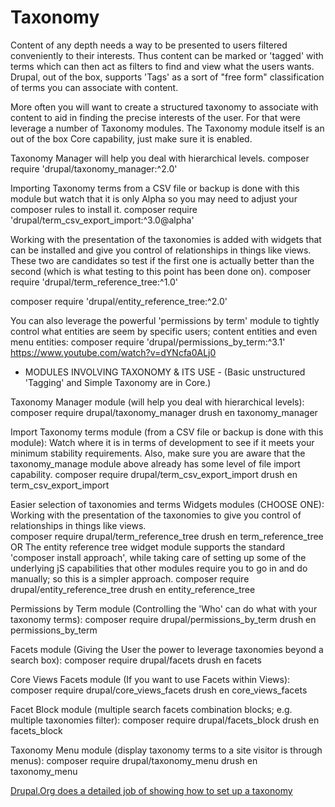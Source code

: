 
# Taxonomy
Content of any depth needs a way to be presented to users filtered conveniently to their interests.  Thus content can be marked or 'tagged' with terms which can then act as filters to find and view what the users wants.  Drupal, out of the box, supports 'Tags' as a sort of "free form" classification of terms you can associate with content.

More often you will want to create a structured taxonomy to associate with content to aid in finding the precise interests of the user.  For that were leverage a number of Taxonomy modules.  The Taxonomy module itself is an out of the box Core capability, just make sure it is enabled.



Taxonomy Manager will help you deal with hierarchical levels.
composer require 'drupal/taxonomy_manager:^2.0'

Importing Taxonomy terms from a CSV file or backup is done with this module but watch that it is only Alpha so you may need to adjust your composer rules to install it. 
composer require 'drupal/term_csv_export_import:^3.0@alpha'


Working with the presentation of the taxonomies is added with widgets that can be installed and give you control of relationships in things like views.  These two are candidates so test if the first one is actually better than the second (which is what testing to this point has been done on).
composer require 'drupal/term_reference_tree:^1.0'

composer require 'drupal/entity_reference_tree:^2.0'


You can also leverage the powerful 'permissions by term' module to tightly control what entities are seem by specific users; content entities and even menu entities:
composer require 'drupal/permissions_by_term:^3.1'
https://www.youtube.com/watch?v=dYNcfa0ALj0


- MODULES INVOLVING TAXONOMY & ITS USE -
(Basic unstructured 'Tagging' and Simple Taxonomy are in Core.)



Taxonomy Manager module (will help you deal with hierarchical levels):
composer require drupal/taxonomy_manager
drush en taxonomy_manager

Import Taxonomy terms module (from a CSV file or backup is done with this module):
Watch where it is in terms of development to see if it meets your minimum stability requirements.   Also, make sure you are aware that the taxonomy_manage module above already has some level of file import capability.
composer require drupal/term_csv_export_import
drush en term_csv_export_import

Easier selection of taxonomies and terms Widgets modules (CHOOSE ONE):
Working with the presentation of the taxonomies to give you control of relationships in things like views.  
composer require drupal/term_reference_tree
drush en term_reference_tree
OR
The entity reference tree widget module supports the standard 'composer install approach', while taking care of setting up some of the underlying jS capabilities that other modules require you to go in and do manually; so this is a simpler approach.
composer require drupal/entity_reference_tree
drush en entity_reference_tree


Permissions by Term module (Controlling the 'Who' can do what with your taxonomy terms): 
composer require drupal/permissions_by_term
drush en permissions_by_term

Facets module (Giving the User the power to leverage taxonomies beyond a search box): 
composer require drupal/facets
drush en facets

Core Views Facets module (If you want to use Facets within Views):
composer require drupal/core_views_facets
drush en core_views_facets

Facet Block module (multiple search facets combination blocks; e.g. multiple taxonomies filter):
 composer require drupal/facets_block
drush en facets_block

Taxonomy Menu module (display taxonomy terms to a site visitor is through menus):
composer require drupal/taxonomy_menu
drush en taxonomy_menu




[Drupal.Org does a detailed job of showing how to set up a taxonomy](https://www.drupal.org/docs/user_guide/en/structure-taxonomy-setup.html)

